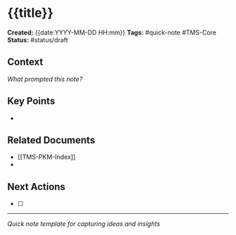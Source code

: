 # {{title}}

**Created:** {{date:YYYY-MM-DD HH:mm}}
**Tags:** #quick-note #TMS-Core
**Status:** #status/draft

## Context

*What prompted this note?*

## Key Points

- 

## Related Documents

- [[TMS-PKM-Index]]
- 

## Next Actions

- [ ] 

---
*Quick note template for capturing ideas and insights*
